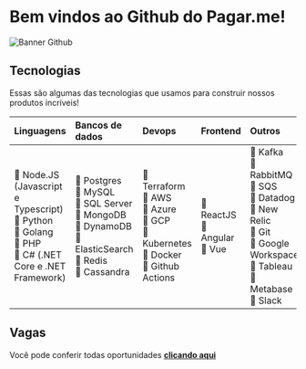 # Bem vindos ao Github do Pagar.me!

![Banner Github](/images/banner.png)

## Tecnologias

Essas são algumas das tecnologias que usamos para construir nossos produtos incríveis!

|Linguagens|Bancos de dados|Devops|Frontend|Outros|
|:---|:--|:--|:--|:--|
|:green_heart: Node.JS (Javascript e Typescript)<br>:green_heart: Python<br>:green_heart: Golang<br>:green_heart: PHP<br>:green_heart: C# (.NET Core e .NET Framework)|:green_heart: Postgres<br>:green_heart: MySQL<br>:green_heart: SQL Server<br>:green_heart: MongoDB<br>:green_heart: DynamoDB<br>:green_heart: ElasticSearch<br>:green_heart: Redis<br>:green_heart: Cassandra|:green_heart: Terraform<br>:green_heart: AWS<br>:green_heart: Azure<br>:green_heart: GCP<br>:green_heart: Kubernetes<br>:green_heart: Docker<br>:green_heart: Github Actions|:green_heart: ReactJS<br>:green_heart: Angular<br>:green_heart: Vue|:green_heart: Kafka<br>:green_heart: RabbitMQ<br>:green_heart: SQS<br>:green_heart: Datadog<br>:green_heart: New Relic<br>:green_heart: Git<br>:green_heart: Google Workspace<br>:green_heart: Tableau<br>:green_heart: Metabase<br>:green_heart: Slack|


## Vagas

Você pode conferir todas oportunidades **[clicando aqui](https://vagas.pagar.me/)**
